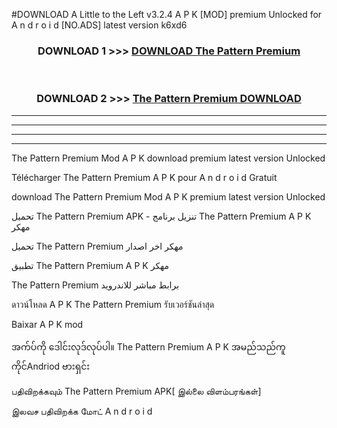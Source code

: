 #DOWNLOAD A Little to the Left v3.2.4 A P K [MOD] premium Unlocked for A n d r o i d [NO.ADS] latest version k6xd6 



<div align="center">

<h3>DOWNLOAD 1 >>> <a href="https://getmod1.web.app/?judule=Btd Battles">DOWNLOAD The Pattern Premium </a></h3><br>

<h3>DOWNLOAD 2 >>> <a href="https://getmod1.web.app/?judule=Btd Battles">The Pattern Premium  DOWNLOAD </a></h3>

</div>


----------------------------------------------------------

----------------------------------------------------------

----------------------------------------------------------

----------------------------------------------------------


The Pattern Premium  Mod A P K download premium latest version Unlocked

Télécharger The Pattern Premium  A P K pour A n d r o i d Gratuit

download The Pattern Premium  Mod A P K premium latest version Unlocked

تحميل The Pattern Premium  APK - تنزيل برنامج The Pattern Premium  A P K مهكر

تحميل The Pattern Premium  مهكر اخر اصدار

تطبيق The Pattern Premium  A P K مهكر

The Pattern Premium  برابط مباشر للاندرويد

ดาวน์โหลด A P K The Pattern Premium  รับเวอร์ชันล่าสุด

Baixar A P K mod

အက်ပ်ကို ဒေါင်းလုဒ်လုပ်ပါ။ The Pattern Premium  A P K အမည်သည်ကူကိုင်Andriod ဗားရှင်း

பதிவிறக்கவும் The Pattern Premium  APK[ இல்லை விளம்பரங்கள்] 
 
இலவச பதிவிறக்க மோட் A n d r o i d



